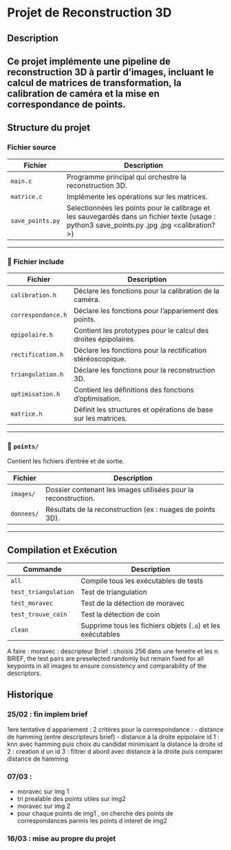 # Projet de Reconstruction 3D

## Description
Ce projet implémente une pipeline de reconstruction 3D à partir d’images, incluant le calcul de matrices de transformation, la calibration de caméra et la mise en correspondance de points.
---

## Structure du projet

### Fichier source

| Fichier | Description |
|---------|------------|
| `main.c` | Programme principal qui orchestre la reconstruction 3D. |
| `matrice.c` | Implémente les opérations sur les matrices. |
| `save_points.py` | Selectionnées les points pour le calibrage et les sauvegardés dans un fichier texte (usage : python3 save_points.py <img1>.jpg <img2>.jpg <calibration?>) |


---

### 📂 Fichier include

| Fichier | Description |
|---------|------------|
| `calibration.h` | Déclare les fonctions pour la calibration de la caméra. |
| `correspondance.h` | Déclare les fonctions pour l’appariement des points. |
| `epipolaire.h` | Contient les prototypes pour le calcul des droites épipolaires. |
| `rectification.h` | Déclare les fonctions pour la rectification stéréoscopique. |
| `triangulation.h` | Déclare les fonctions pour la reconstruction 3D. |
| `optimisation.h` | Contient les définitions des fonctions d’optimisation. |
| `matrice.h` | Définit les structures et opérations de base sur les matrices. |

---

### 📂 `points/`
Contient les fichiers d’entrée et de sortie.

| Fichier | Description |
|---------|------------|
| `images/` | Dossier contenant les images utilisées pour la reconstruction. |
| `donnees/` | Résultats de la reconstruction (ex : nuages de points 3D). |

---

## Compilation et Exécution

| Commande               | Description |
|------------------------|-------------|
| `all`                 | Compile tous les exécutables de tests|
| `test_triangulation`  | Test de triangulation|
| `test_moravec`        | Test de la détection de moravec|
| `test_trouve_coin`    | Test la détection de coin |
| `clean`              | Supprime tous les fichiers objets (`.o`) et les exécutables |



A faire  : 
moravec :  descripteur Brief : 
choisis 256 dans une fenetre et les 
n BRIEF, the test pairs are preselected randomly but remain fixed for all keypoints in all images to ensure consistency and comparability of the descriptors.

## Historique 

### 25/02 : fin implem brief
1ere tentative d appariement : 
 2 critères pour la correspondance : 
    - distance de hamming (entre descripteurs brief)
    - distance à la droite epipolaire
    id 1 : knn avec hamming puis choix du candidat minimisant la distance  la droite
    id 2 : creation d un 
    id 3 : filtrer d abord avec distance à la droite puis comparer distance de hamming


### 07/03 : 
 - moravec sur img 1
 - tri prealable des points  utiles sur img2
 - moravec  sur img 2
 - pour chaque points de img1 , on cherche des points de correspondances parmis les points d interet de img2

### 16/03 : mise au propre du projet